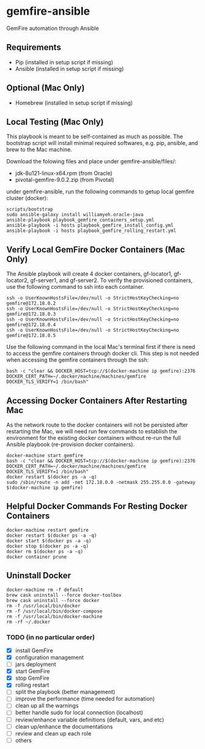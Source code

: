# gemfire-ansible

GemFire automation through Ansible

## Requirements

* Pip (installed in setup script if missing)
* Ansible (installed in setup script if missing)

## Optional (Mac Only)

* Homebrew (installed in setup script if missing)

## Local Testing (Mac Only)

This playbook is meant to be self-contained as much as possible. The bootstrap script will install minimal required softwares, e.g. pip, ansible, and brew to the Mac machine.

Download the folowing files and place under gemfire-ansible/files/:
* jdk-8u121-linux-x64.rpm (from Oracle)
* pivotal-gemfire-9.0.2.zip (from Pivotal)

under gemfire-ansible, run the following commands to getup local gemfire cluster (docker):
```
scripts/bootstrap
sudo ansible-galaxy install williamyeh.oracle-java
ansible-playbook playbook_gemfire_containers_setup.yml
ansible-playbook -i hosts playbook_gemfire_install_config.yml
ansible-playbook -i hosts playbook_gemfire_rolling_restart.yml
```

## Verify Local GemFire Docker Containers (Mac Only)

The Ansible playbook will create 4 docker containers, gf-locator1, gf-locator2, gf-server1, and gf-server2. To verify the provisioned containers, use the following command to ssh into each container.
```
ssh -o UserKnownHostsFile=/dev/null -o StrictHostKeyChecking=no gemfire@172.18.0.2
ssh -o UserKnownHostsFile=/dev/null -o StrictHostKeyChecking=no gemfire@172.18.0.3
ssh -o UserKnownHostsFile=/dev/null -o StrictHostKeyChecking=no gemfire@172.18.0.4
ssh -o UserKnownHostsFile=/dev/null -o StrictHostKeyChecking=no gemfire@172.18.0.5
```

Use the following command in the local Mac's terminal first if there is need to access the gemfire containers through docker cli. This step is not needed when accessing the gemfire containers through the ssh:
```
bash -c "clear && DOCKER_HOST=tcp://$(docker-machine ip gemfire):2376 DOCKER_CERT_PATH=~/.docker/machine/machines/gemfire DOCKER_TLS_VERIFY=1 /bin/bash"
```

## Accessing Docker Containers After Restarting Mac
As the network route to the docker containers will not be persisted after restarting the Mac, we will need run few commands to establish the environment for the existing docker containers without re-run the full Ansible playbook (re-provision docker containers).
```
docker-machine start gemfire
bash -c "clear && DOCKER_HOST=tcp://$(docker-machine ip gemfire):2376 DOCKER_CERT_PATH=~/.docker/machine/machines/gemfire DOCKER_TLS_VERIFY=1 /bin/bash"
docker restart $(docker ps -a -q)
sudo /sbin/route -n add -net 172.18.0.0 -netmask 255.255.0.0 -gateway $(docker-machine ip gemfire)
```

## Helpful Docker Commands For Resting Docker Containers

```
docker-machine restart gemfire
docker restart $(docker ps -a -q)
docker start $(docker ps -a -q)
docker stop $(docker ps -a -q)
docker rm $(docker ps -a -q)
docker container prune
```

## Uninstall Docker

```
docker-machine rm -f default
brew cask uninstall --force docker-toolbox
brew cask uninstall --force docker
rm -f /usr/local/bin/docker
rm -f /usr/local/bin/docker-compose
rm -f /usr/local/bin/docker-machine
rm -rf ~/.docker
```

### TODO (in no particular order)

- [X] install GemFire
- [X] configuration management
- [ ] jars deployment
- [X] start GemFire
- [X] stop GemFire
- [X] rolling restart
- [ ] split the playbook (better management)  
- [ ] improve the performance (time needed for automation)
- [ ] clean up all the warnings
- [ ] better handle sudo for local connection (localhost)
- [ ] review/enhance variable definitions (default, vars, and etc)
- [ ] clean up/enhance the documentations
- [ ] review and clean up each role
- [ ] others
